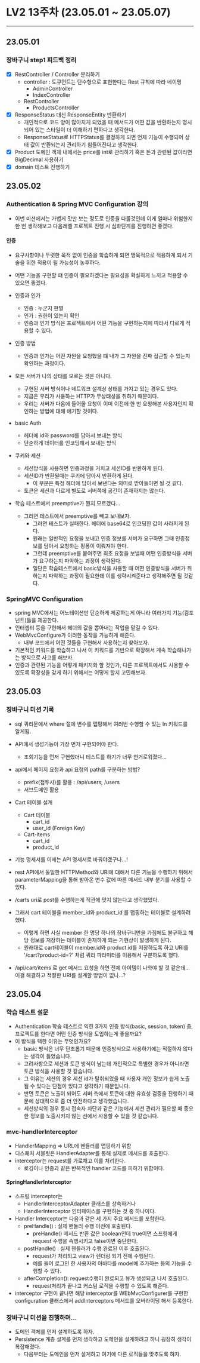 # LV2 13주차 (23.05.01 ~ 23.05.07)

---

## 23.05.01
### 장바구니 step1 피드백 정리
- [x] RestController / Controller 분리하기
  - controller : 도큐먼트는 단수형으로 표현한다는 Rest 규칙에 따라 네이밍
    - AdminController
    - IndexController
  - RestController
    - ProductsController
- [x] ResponseStatus 대신 ResponseEntity 반환하기
  - 개인적으로 코드 양이 많아지게 되었을 때 메서드가 어떤 값을 반환하는지 명시되어 있는 스타일이 더 이해하기 편하다고 생각한다.
  - ResponseStatus로 HTTPStatus를 결정하게 되면 언제 기능이 수행되어 상태 값이 반환되는지 관리하기 힘들어진다고 생각한다.
- [x] Product 도메인 객체 내에서는 price를 int로 관리하기 혹은 돈과 관련된 값이라면 BigDecimal 사용하기
- [x] domain 테스트 진행하기

## 23.05.02
### Authentication & Spring MVC Configuration 강의
- 이번 미션에서는 가볍게 맛만 보는 정도로 인증을 다룰것인데 이게 얼마나 위험한지 한 번 생각해보고 다음레벨 프로젝트 진행 시 심화단계를 진행하면 좋겠다.

#### 인증
- 요구사항이나 뚜렷한 목적 없이 인증을 학습하게 되면 맹목적으로 적용하게 되서 기술을 위한 적용이 될 가능성이 농후하다.
- 어떤 기능을 구현할 떄 인증이 필요하겠다는 필요성을 확실하게 느끼고 적용할 수 있으면 좋겠다.
- 인증과 인가
  - 인증 : 누군지 판별
  - 인가 : 권한이 있는지 확인
  - 인증과 인가 방식은 프로젝트에서 어떤 기능을 구현하는지에 따라서 다르게 적용할 수 있다.
- 인증 방법
  - 인증과 인가는 어떤 자원을 요청했을 떄 내가 그 자원을 진짜 접근할 수 있는지 확인하는 과정이다.
- 모든 서버가 나의 상태를 모르는 것은 아니다.
  - 구현된 서버 방식이나 네트워크 설계상 상태를 가지고 있는 경우도 있다.
  - 지금은 우리가 사용하는 HTTP가 무상태성을 취하기 때문이다.
  - 우리는 서버가 다음에 들어올 요청이 이미 이전에 한 번 요청해본 사용자인지 확인하는 방법에 대해 얘기할 것이다.

- basic Auth
  - 헤더에 id와 password를 담아서 보내는 방식
  - 단순하게 데이터를 인코딩해서 보내는 방식
- 쿠키와 세션
  - 세션방식을 사용하면 인증과정을 거치고 세션ID를 반환하게 된다.
  - 세션ID가 반환될때는 쿠키에 담아서 반환하게 된다.
    - 이 부분은 특정 헤더에 담아서 보낸다는 의미로 받아들이면 될 것 같다.
  - 토큰은 세션과 다르게 별도로 서버쪽에 공간이 존재하지는 않는다.
- 학습 테스트에서 preemptive가 뭔지 모르겠다...
  - 그러면 테스트에서 preemptive를 빼고 보내보자.
    - 그러면 테스트가 실패한다. 헤더에 base64로 인코딩한 값이 사라지게 된다.
    - 원래는 일반적인 요청을 보내고 인증 정보를 서버가 요구하면 그때 인증정보를 담아서 요청하는 핑퐁이 이뤄져야 한다.
    - 그런데 preemptive를 붙여주면 최초 요청을 보낼때 어떤 인증방식을 서버가 요구하는지 파악하는 과정이 생략된다.
    - 일단은 학습테스트에서 basic방식을 사용할 때 어떤 인증방식을 서버가 취하는지 파악하는 과정이 필요한데 이를 생략시켜준다고 생각해주면 될 것같다.


### SpringMVC Configuration
- spring MVC에서는 어노테이션만 단순하게 제공하는게 아니라 여러가지 기능(컴포넌트)들을 제공한다.
- 인터셉터 등을 구현해서 헤더의 값을 뽑아내는 작업을 맡길 수 있다.
- WebMvcConfigure가 이러한 동작을 가능하게 해준다.
  - 내부 코드에서 어떤 것들을 구현해서 사용하는지 찾아보자.
- 기본적인 키워드를 학습하고 나서 이 키워드를 기반으로 확장해서 계속 학습해나가는 방식으로 사고를 해보자.
- 인증과 관련된 기능을 어떻게 패키지화 할 것인가, 다른 프로젝트에서도 사용할 수 있도록 확장성을 갖게 하기 위해서는 어떻게 할지 고민해보자.


## 23.05.03
### 장바구니 미션 기록
- sql 쿼리문에서 where 절에 변수를 맵핑해서 여러번 수행할 수 있는 In 키워드를 알게됨.
- API에서 생성기능이 가장 먼저 구현되어야 한다.
  - 조회기능을 먼저 구현했더니 테스트를 하기가 너무 번거로워졌다...
- api에서 페이지 요청과 api 요청의 path를 구분하는 방법?
  - prefix(접두사)를 활용 : /api/users, /users
  - 서브도메인 활용
- Cart 테이블 설계
  - Cart 테이블
    - cart_id
    - user_id (Foreign Key)
  - Cart-items
    - cart_id
    - product_id
- 기능 명세서를 이제는 API 명세서로 바꿔야겠구나...!
- rest API에서 동일한 HTTPMethod와 URI에 대해서 다른 기능을 수행하기 위해서 parameterMapping을 통해 받아온 변수 값에 따른 메서드 내부 분기를 사용할 수 있다.
- /carts uri로 post를 수행하는게 직관에 맞지 않는다고 생각했었다.
- 그래서 cart 테이블을 member_id와 product_id 를 맵핑하는 테이블로 설계하려 했다.
  - 이렇게 하면 사실 member 한 명당 하나의 장바구니만을 가짐에도 불구하고 해당 정보를 저장하는 테이블이 존재하게 되는 기현상이 발생하게 된다.
  - 원래대로 cart테이블이 member.id와 product.id를 저장하도록 하고 URI를 '/cart?product-id=?' 처럼 쿼리 파라미터를 이용해서 구분하도록 했다.

- /api/cart/items 로 get 메서드 요청을 하면 전체 아이템이 나와야 할 것 같은데... 이걸 해결하고 적절한 URI를 설계할 방법이 없나...?


## 23.05.04
### 학습 테스트 설문
- Authentication 학습 테스트로 익힌 3가지 인증 방식(basic, session, token) 중, 프로젝트를 한다면 어떤 인증 방식을 도입하는게 좋을까요? 
- 이 방식을 택한 이유는 무엇인가요?
  - basic 방식은 너무 단조롭기 때문에 인증방식으로 사용하기에는 적절하지 않다는 생각이 들었습니다.
  - 고려사항으로 세션과 토큰 방식이 남는데 개인적으로 특별한 경우가 아니라면 토큰 방식을 사용할 것 같습니다.
  - 그 이유는 세션의 경우 세션 id가 탈취되었을 때 사용자 개인 정보가 쉽게 노출될 수 있다는 단점이 있다고 생각하기 때문입니다. 
  - 반면 토큰은 노출이 되어도 서버 측에서 토큰에 대한 유효성 검증을 진행하기 때문에 상대적으로 좀 더 안전하다고 생각했습니다.
  - 세션방식의 경우 동시 접속자 차단과 같은 기능에서 세션 관리가 필요할 때 중요한 정보를 노출시키지 않는 선에서 사용할 수 있을 것 같습니다.

### mvc-handlerInterceptor
- HandlerMapping => URL에 핸들러를 맵핑하기 위함
- 디스패처 서블릿은 HandlerAdapter를 통해 실제로 메서드를 호출한다.
- interceptor는 request를 가로채고 이를 처리한다.
  - 로깅이나 인증과 같은 반복적인 handler 코드를 피하기 위함이다.

#### SpringHandlerInterceptor
- 스프링 interceptor는
  - HandlerInterceptorAdapter 클래스를 상속하거나
  - HandlerInterceptor 인터페이스를 구현하는 것 중 하나이다.
- Handler Interceptor는 다음과 같은 세 가지 주요 메서드를 포함한다.
  - preHandle() : 실제 핸들러 수행 이전에 호출된다.
    - preHandle() 메서드 반환 값은 boolean인데 true이면 스프링에게 request 수행을 속행시키고 false이면 중단한다. 
  - postHandle() : 실제 핸들러가 수행 완료된 이후 호출된다.
    - request가 처리되고 view가 렌더링 되기 전에 수행된다.
    - 예를 들어 로그인 한 사용자의 아바타를 model에 추가하는 등의 기능을 수행할 수 있다.
  - afterCompletion(): request수행이 완료되고 뷰가 생성되고 나서 호출된다.
    - request처리가 끝나고 커스텀 로직을 수행할 수 있도록 해준다.
- interceptor 구현이 끝나면 해당 interceptor를 WEbMvcConfigurer를 구현한 configuration 클래스에서 addInterceptors 메서드를 오버라이딩 해서 등록한다.


### 장바구니 미션을 진행하며...
- 도메인 객체를 먼저 설계하도록 하자.
- Persistence 계층 설계를 먼저 생각하고 도메인을 설계하려고 하니 굉장히 생각이 복잡해졌다.
  - 다음부터는 도메인을 먼저 설계하고 여기에 다른 로직들을 맞추도록 하자.













